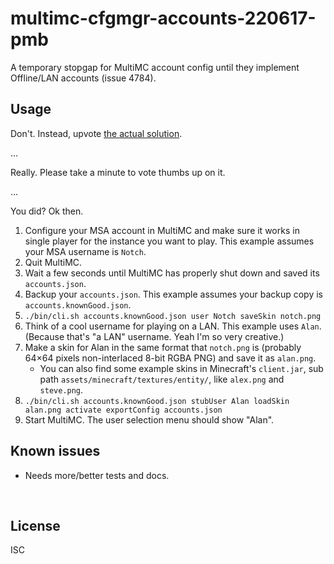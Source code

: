 ﻿
<!--#echo json="package.json" key="name" underline="=" -->
multimc-cfgmgr-accounts-220617-pmb
==================================
<!--/#echo -->

<!--#echo json="package.json" key="description" -->
A temporary stopgap for MultiMC account config until they implement
Offline/LAN accounts (issue 4784).
<!--/#echo -->



Usage
-----

Don't. Instead, upvote
[the actual solution](https://github.com/MultiMC/Launcher/issues/4784).

…

Really. Please take a minute to vote thumbs up on it.

…

You did? Ok then.

1.  Configure your MSA account in MultiMC and make sure it works
    in single player for the instance you want to play.
    This example assumes your MSA username is `Notch`.
1.  Quit MultiMC.
1.  Wait a few seconds until MultiMC has properly shut down and saved
    its `accounts.json`.
1.  Backup your `accounts.json`.
    This example assumes your backup copy is `accounts.knownGood.json`.
1.  `./bin/cli.sh accounts.knownGood.json user Notch saveSkin notch.png`
1.  Think of a cool username for playing on a LAN.
    This example uses `Alan`.
    (Because that's "a LAN" username. Yeah I'm so very creative.)
1.  Make a skin for Alan in the same format that `notch.png` is
    (probably 64×64 pixels non-interlaced 8-bit RGBA PNG)
    and save it as `alan.png`.
    * You can also find some example skins in Minecraft's `client.jar`,
      sub path `assets/minecraft/textures/entity/`,
      like `alex.png` and `steve.png`.
1.  `./bin/cli.sh accounts.knownGood.json
    stubUser Alan
    loadSkin alan.png
    activate
    exportConfig accounts.json`
1.  Start MultiMC. The user selection menu should show "Alan".


<!--#toc stop="scan" -->



Known issues
------------

* Needs more/better tests and docs.




&nbsp;


License
-------
<!--#echo json="package.json" key=".license" -->
ISC
<!--/#echo -->
